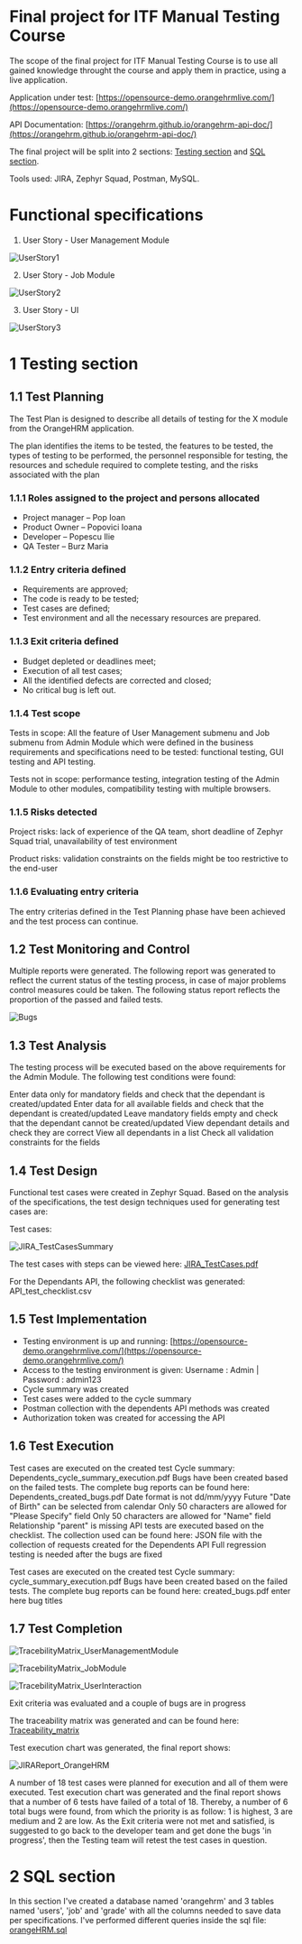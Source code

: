# Final project for ITF Manual Testing Course

The scope of the final project for ITF Manual Testing Course is to use all gained knowledge throught the course and apply them in practice, using a live application.

Application under test: [https://opensource-demo.orangehrmlive.com/](https://opensource-demo.orangehrmlive.com/)

API Documentation: [https://orangehrm.github.io/orangehrm-api-doc/](https://orangehrm.github.io/orangehrm-api-doc/)

The final project will be split into 2 sections: [Testing section]() and [SQL section]().

Tools used: JIRA, Zephyr Squad, Postman, MySQL.

# Functional specifications

1. User Story - User Management Module

![UserStory1](https://user-images.githubusercontent.com/110056890/181301603-fcc322e7-7c75-468c-8a03-0ae87fbcf05a.png)

2. User Story - Job Module

![UserStory2](https://user-images.githubusercontent.com/110056890/181302168-d61ca487-7c2d-452c-a52e-fb23c56b5200.png)

3. User Story - UI 

![UserStory3](https://user-images.githubusercontent.com/110056890/181302276-abe83af7-7b13-4829-ad1e-98b1eef9407e.png)

# 1 Testing section

## 1.1 Test Planning

The Test Plan is designed to describe all details of testing for the X module from the OrangeHRM application.

The plan identifies the items to be tested, the features to be tested, the types of testing to be performed, the personnel responsible for testing, the resources and schedule required to complete testing, and the risks associated with the plan

### 1.1.1 Roles assigned to the project and persons allocated

- Project manager – Pop Ioan
- Product Owner – Popovici Ioana
- Developer – Popescu Ilie
- QA Tester – Burz Maria

### 1.1.2 Entry criteria defined

-	Requirements are approved;
-	The code is ready to be tested;
-	Test cases are defined;
-	Test environment and all the necessary resources are prepared.

### 1.1.3 Exit criteria defined

-	Budget depleted or deadlines meet;
-	Execution of all test cases;
-	All the identified defects are corrected and closed;
-	No critical bug is left out. 

### 1.1.4 Test scope

Tests in scope: All the feature of User Management submenu and Job submenu from Admin Module which were defined in the business requirements and specifications need to be tested: functional testing, GUI testing and API testing.

Tests not in scope: performance testing, integration testing of the Admin Module to other modules, compatibility testing with multiple browsers.

### 1.1.5 Risks detected

Project risks: lack of experience of the QA team, short deadline of Zephyr Squad trial, unavailability of test environment

Product risks: validation constraints on the fields might be too restrictive to the end-user

### 1.1.6 Evaluating entry criteria

The entry criterias defined in the Test Planning phase have been achieved and the test process can continue.

## 1.2 Test Monitoring and Control

Multiple reports were generated. The following report was generated to reflect the current status of the testing process, in case of major problems control measures could be taken. The following status report reflects the proportion of the passed and failed tests. 

![Bugs](https://user-images.githubusercontent.com/110056890/181917351-eddaabf5-f97a-43c4-b131-3ef5fa402732.png)

## 1.3 Test Analysis

The testing process will be executed based on the above requirements for the Admin Module. The following test conditions were found:

Enter data only for mandatory fields and check that the dependant is created/updated
Enter data for all available fields and check that the dependant is created/updated
Leave mandatory fields empty and check that the dependant cannot be created/updated
View dependant details and check they are correct
View all dependants in a list
Check all validation constraints for the fields



## 1.4 Test Design

Functional test cases were created in Zephyr Squad. Based on the analysis of the specifications, the test design techniques used for generating test cases are:

Test cases:

![JIRA_TestCasesSummary](https://user-images.githubusercontent.com/110056890/181916126-f5345666-8abb-44c1-8026-e5c0c06e5d97.png)

The test cases with steps can be viewed here: [JIRA_TestCases.pdf](https://github.com/MariaBurz/manual_testing_portofolio/blob/main/Final_Project/JIRA_OrangeHRMTestCases.pdf)

For the Dependants API, the following checklist was generated: API_test_checklist.csv

## 1.5 Test Implementation

* Testing environment is up and running: [https://opensource-demo.orangehrmlive.com/](https://opensource-demo.orangehrmlive.com/)
* Access to the testing environment is given: Username : Admin | Password : admin123
* Cycle summary was created
* Test cases were added to the cycle summary
* Postman collection with the dependents API methods was created
* Authorization token was created for accessing the API

## 1.6 Test Execution

Test cases are executed on the created test Cycle summary: Dependents_cycle_summary_execution.pdf
Bugs have been created based on the failed tests. The complete bug reports can be found here: Dependents_created_bugs.pdf
Date format is not dd/mm/yyyy
Future "Date of Birth" can be selected from calendar
Only 50 characters are allowed for "Please Specify" field
Only 50 characters are allowed for "Name" field
Relationship "parent" is missing
API tests are executed based on the checklist. The collection used can be found here: JSON file with the collection of requests created for the Dependents API
Full regression testing is needed after the bugs are fixed

Test cases are executed on the created test Cycle summary: cycle_summary_execution.pdf
Bugs have been created based on the failed tests. The complete bug reports can be found here: created_bugs.pdf
enter here bug titles

## 1.7 Test Completion

![TracebilityMatrix_UserManagementModule](https://user-images.githubusercontent.com/110056890/181340178-b447195e-48e7-47da-9671-e6958d47d526.png)

![TracebilityMatrix_JobModule](https://user-images.githubusercontent.com/110056890/181340216-8688ca18-28e6-4ac4-a349-d7d6d202fe06.png)

![TracebilityMatrix_UserInteraction](https://user-images.githubusercontent.com/110056890/181340251-32b93998-3991-4faa-ba69-822f503e7f3e.png)

Exit criteria was evaluated and a couple of bugs are in progress

The traceability matrix was generated and can be found here: [Traceability_matrix](https://github.com/MariaBurz/manual_testing_portofolio/blob/main/Final_Project/Traceability_Matrix.pdf)

Test execution chart was generated, the final report shows:

![JIRAReport_OrangeHRM](https://user-images.githubusercontent.com/110056890/181916356-5050fc1f-6cc1-43cc-bd14-ab8fc871c824.png)

A number of 18 test cases were planned for execution and all of them were executed.
Test execution chart was generated and the final report shows that a number of 6 tests have failed of a total of 18.
Thereby, a number of 6 total bugs were found, from which the priority is as follow: 1 is highest, 3 are medium and 2 are low.
As the Exit criteria were not met and satisfied, is suggested to go back to the developer team and get done the bugs 'in progress', then the Testing team will retest the test cases in question.

# 2 SQL section

In this section I've created a database named 'orangehrm' and  3 tables named 'users', 'job' and 'grade' with all the columns needed to save data per specifications. I've performed different queries inside the sql file: [orangeHRM.sql](https://github.com/MariaBurz/manual_testing_portofolio/blob/main/Final_Project/OrangeHRM.sql)
